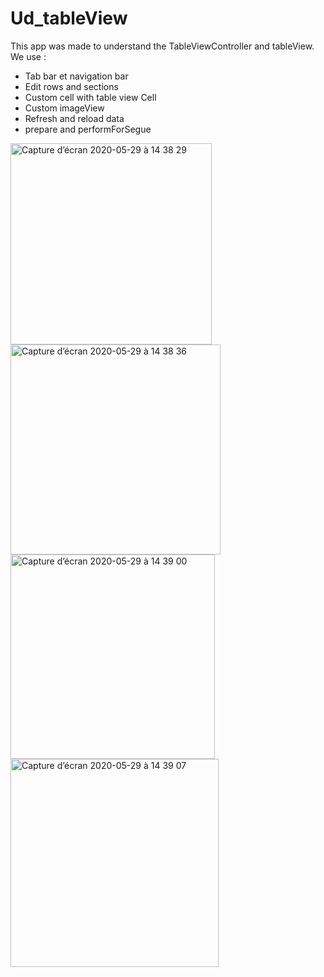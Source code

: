 # Ud_tableView
 
This app was made to understand the TableViewController and tableView. We use :

- Tab bar et navigation bar
- Edit rows and sections
- Custom cell with table view Cell
- Custom imageView
- Refresh and reload data
- prepare and performForSegue

<img width="322" alt="Capture d’écran 2020-05-29 à 14 38 29" src="https://user-images.githubusercontent.com/39524369/83260616-63e28500-a1ba-11ea-83f0-9344bef2a9f3.png">

<img width="336" alt="Capture d’écran 2020-05-29 à 14 38 36" src="https://user-images.githubusercontent.com/39524369/83260628-68a73900-a1ba-11ea-8f83-fd53174dc6b3.png">

<img width="327" alt="Capture d’écran 2020-05-29 à 14 39 00" src="https://user-images.githubusercontent.com/39524369/83260640-6c3ac000-a1ba-11ea-9ac0-f937f829edb2.png">

<img width="333" alt="Capture d’écran 2020-05-29 à 14 39 07" src="https://user-images.githubusercontent.com/39524369/83260650-6f35b080-a1ba-11ea-8e81-479304b508f3.png">

